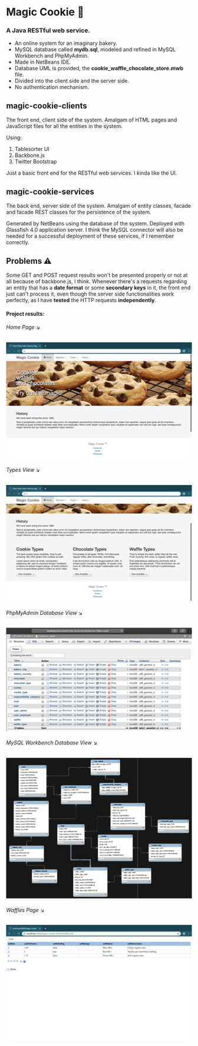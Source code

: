# Magic Cookie 🍪
### A Java RESTful web service.

* An online system for an imaginary bakery.
* MySQL database called <b>mydb.sql</b>, modeled and refined in MySQL Workbench and PhpMyAdmin.
* Made in NetBeans IDE.
* Database UML is provided, the <b>cookie_waffle_chocolate_store.mwb</b> file.
* Divided into the client side and the server side.
* No authentication mechanism.

## magic-cookie-clients
The front end, client side of the system. Amalgam of HTML pages and JavaScript files for all the entities in the system.

Using:
1. Tablesorter UI
1. Backbone.js
1. Twitter Bootstrap 

Just a basic front end for the RESTful web services. I kinda like the UI.

## magic-cookie-services
The back end, server side of the system. Amalgam of entity classes, facade and facade REST classes for the persistence of the system.

Generated by NetBeans using the database of the system. Deployed with Glassfish 4.0 application server. I think the MySQL connector will also be needed for a successful deployment of these services, if I remember correctly.

## Problems ⚠️
Some GET and POST request results won't be presented properly or not at all because of backbone.js, I think. Whenever there's a requests regarding an entity that has a **date format** or some **secondary keys** in it, the front end just can't process it, even though the server side functionalities work perfectly, as I have **tested** the HTTP requests **independently**.

#### Project results:
<h6>Home Page &#x2198;</h6>
<img src="views/view-1.png" alt="View 1">
<h6>Types View &#x2198;</h6>
<img src="views/view-2.png" alt="View 2">
<h6>PhpMyAdmin Database View &#x2198;</h6>
<img src="views/view-3.png" alt="View 3">
<h6>MySQL Workbench Database View &#x2198;</h6>
<img src="views/view-4.png" alt="View 4">
<h6>Waffles Page &#x2198;</h6>
<img src="views/view-5.png" alt="View 5">





